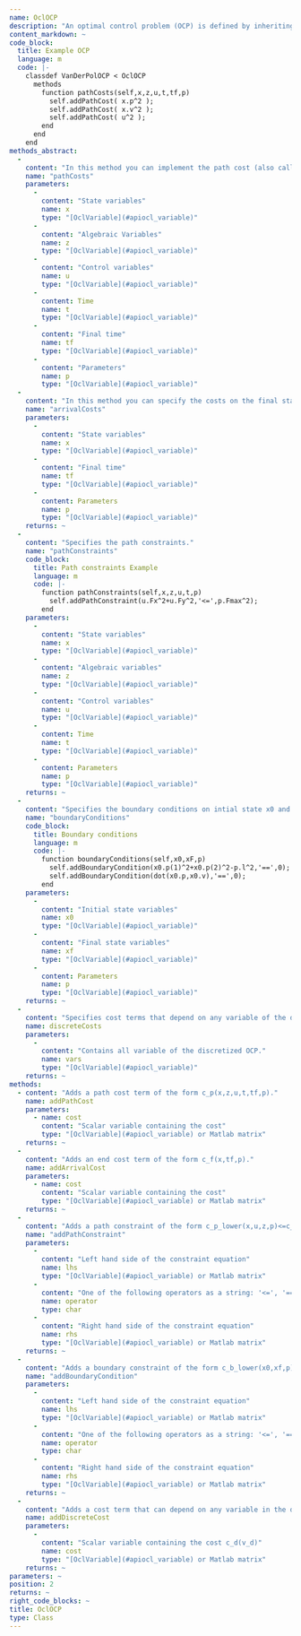 ```yaml
--- 
name: OclOCP
description: "An optimal control problem (OCP) is defined by inheriting from the OclOCP class. In order to specify cost functions and boundary conditions you have to implement the corresponding methods. If you do not implemented some of these method they default to zero cost or empty constraints. Have a look at the VanDerPolOCP.m in the Examples folder."
content_markdown: ~
code_block:
  title: Example OCP
  language: m
  code: |-
    classdef VanDerPolOCP < OclOCP
      methods
        function pathCosts(self,x,z,u,t,tf,p)
          self.addPathCost( x.p^2 );
          self.addPathCost( x.v^2 );
          self.addPathCost( u^2 );
        end
      end
    end
methods_abstract: 
  - 
    content: "In this method you can implement the path cost (also called Lagrange cost or intermediate cost) function."
    name: "pathCosts"
    parameters: 
      - 
        content: "State variables"
        name: x
        type: "[OclVariable](#apiocl_variable)"
      - 
        content: "Algebraic Variables"
        name: z
        type: "[OclVariable](#apiocl_variable)"
      - 
        content: "Control variables"
        name: u
        type: "[OclVariable](#apiocl_variable)"
      - 
        content: Time
        name: t
        type: "[OclVariable](#apiocl_variable)"
      - 
        content: "Final time"
        name: tf
        type: "[OclVariable](#apiocl_variable)"
      - 
        content: "Parameters"
        name: p
        type: "[OclVariable](#apiocl_variable)"
  - 
    content: "In this method you can specify the costs on the final state (also called Mayer terms)."
    name: "arrivalCosts"
    parameters: 
      - 
        content: "State variables"
        name: x
        type: "[OclVariable](#apiocl_variable)"
      - 
        content: "Final time"
        name: tf
        type: "[OclVariable](#apiocl_variable)"
      - 
        content: Parameters
        name: p
        type: "[OclVariable](#apiocl_variable)"
    returns: ~
  - 
    content: "Specifies the path constraints."
    name: "pathConstraints"
    code_block:
      title: Path constraints Example
      language: m
      code: |-
        function pathConstraints(self,x,z,u,t,p)
          self.addPathConstraint(u.Fx^2+u.Fy^2,'<=',p.Fmax^2);
        end
    parameters: 
      - 
        content: "State variables"
        name: x
        type: "[OclVariable](#apiocl_variable)"
      - 
        content: "Algebraic variables"
        name: z
        type: "[OclVariable](#apiocl_variable)"
      - 
        content: "Control variables"
        name: u
        type: "[OclVariable](#apiocl_variable)"
      - 
        content: Time
        name: t
        type: "[OclVariable](#apiocl_variable)"
      - 
        content: Parameters
        name: p
        type: "[OclVariable](#apiocl_variable)"
    returns: ~
  - 
    content: "Specifies the boundary conditions on intial state x0 and final state xf."
    name: "boundaryConditions"
    code_block:
      title: Boundary conditions
      language: m
      code: |-
        function boundaryConditions(self,x0,xF,p)
          self.addBoundaryCondition(x0.p(1)^2+x0.p(2)^2-p.l^2,'==',0);
          self.addBoundaryCondition(dot(x0.p,x0.v),'==',0);
        end
    parameters: 
      - 
        content: "Initial state variables"
        name: x0
        type: "[OclVariable](#apiocl_variable)"
      - 
        content: "Final state variables"
        name: xf
        type: "[OclVariable](#apiocl_variable)"
      - 
        content: Parameters
        name: p
        type: "[OclVariable](#apiocl_variable)"
    returns: ~
  - 
    content: "Specifies cost terms that depend on any variable of the discretized problem which is a non-linear program (NLP)."
    name: discreteCosts
    parameters: 
      - 
        content: "Contains all variable of the discretized OCP."
        name: vars
        type: "[OclVariable](#apiocl_variable)"
    returns: ~
methods: 
  - content: "Adds a path cost term of the form c_p(x,z,u,t,tf,p)."
    name: addPathCost
    parameters: 
      - name: cost
        content: "Scalar variable containing the cost"
        type: "[OclVariable](#apiocl_variable) or Matlab matrix"
    returns: ~
  - 
    content: "Adds an end cost term of the form c_f(x,tf,p)."
    name: addArrivalCost
    parameters: 
      - name: cost
        content: "Scalar variable containing the cost"
        type: "[OclVariable](#apiocl_variable) or Matlab matrix"
    returns: ~
  - 
    content: "Adds a path constraint of the form c_p_lower(x,u,z,p)<=c_p(x,u,z,p)<=c_p_upper(x,u,z,p) to the optimal control problem."
    name: "addPathConstraint"
    parameters: 
      - 
        content: "Left hand side of the constraint equation"
        name: lhs
        type: "[OclVariable](#apiocl_variable) or Matlab matrix"
      - 
        content: "One of the following operators as a string: '<=', '==', '>='"
        name: operator
        type: char
      - 
        content: "Right hand side of the constraint equation"
        name: rhs
        type: "[OclVariable](#apiocl_variable) or Matlab matrix"
    returns: ~
  - 
    content: "Adds a boundary constraint of the form c_b_lower(x0,xf,p)<=c_b(x0,xf,p)<=c_b_upper(x0,xf,p) that can depend on the initial and final states to the optimal control problem."
    name: "addBoundaryCondition"
    parameters: 
      - 
        content: "Left hand side of the constraint equation"
        name: lhs
        type: "[OclVariable](#apiocl_variable) or Matlab matrix"
      - 
        content: "One of the following operators as a string: '<=', '==', '>='"
        name: operator
        type: char
      - 
        content: "Right hand side of the constraint equation"
        name: rhs
        type: "[OclVariable](#apiocl_variable) or Matlab matrix"
    returns: ~
  - 
    content: "Adds a cost term that can depend on any variable in the discretized optimal control problem."
    name: addDiscreteCost
    parameters: 
      - 
        content: "Scalar variable containing the cost c_d(v_d)"
        name: cost
        type: "[OclVariable](#apiocl_variable) or Matlab matrix"
    returns: ~
parameters: ~
position: 2
returns: ~
right_code_blocks: ~
title: OclOCP
type: Class
---
```

